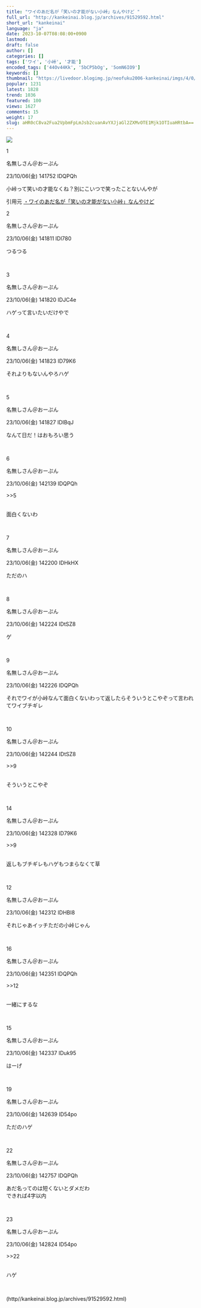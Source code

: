 ```yaml
---
title: "ワイのあだ名が「笑いの才能がない小峠」なんやけど "
full_url: "http://kankeinai.blog.jp/archives/91529592.html"
short_url: "kankeinai"
language: "ja"
date: 2023-10-07T08:08:00+0900
lastmod: 
draft: false
author: []
categories: []
tags: ['ワイ', '小峠', '才能']
encoded_tags: ['44Ov44Kk', '5bCP5bOg', '5omN6IO9']
keywords: []
thumbnail: "https://livedoor.blogimg.jp/neofuku2006-kankeinai/imgs/4/0/406291c4-s.jpg"
popular: 1231
latest: 1828
trend: 1036
featured: 100
views: 1627
comments: 15
weight: 17
slug: aHR0cC8va2Fua2VpbmFpLmJsb2cuanAvYXJjaGl2ZXMvOTE1Mjk1OTIuaHRtbA==
---
```


![](https://livedoor.blogimg.jp/neofuku2006-kankeinai/imgs/4/0/406291c4-s.jpg)

<div><p class='t_h'>1 <p>名無しさん＠おーぷん</p> <p> 23/10/06(金) 141752 IDQPQh</p></p><p class='t_b'> 小峠って笑いの才能なくね？別にこいつで笑ったことないんやが </p><p>引用元 <a href='http//2chspa.com/thread/livejupiter/1696569472' target='_blank'>・</a><a href='https//hayabusa.open2ch.net/test/read.cgi/livejupiter/1696569472/' target='_blank'>ワイのあだ名が「笑いの才能がない小峠」なんやけど</a></p><p class='t_h'>2 <p>名無しさん＠おーぷん</p> <p> 23/10/06(金) 141811 IDl780</p></p> <p class='t_b'> つるつる </p><br> <p class='t_h'>3 <p>名無しさん＠おーぷん</p> <p> 23/10/06(金) 141820 IDJC4e</p></p> <p class='t_b'> ハゲって言いたいだけやで </p><br> <p class='t_h'>4 <p>名無しさん＠おーぷん</p> <p> 23/10/06(金) 141823 ID79K6</p></p> <p class='t_b'> それよりもないんやろハゲ </p><br> <p class='t_h'>5 <p>名無しさん＠おーぷん</p> <p> 23/10/06(金) 141827 IDIBqJ</p></p> <p class='t_b'> なんて日だ！はおもろい思う </p><br> <p class='t_h t_i'>6 <p>名無しさん＠おーぷん</p> <p> 23/10/06(金) 142139 IDQPQh</p></p> <p class='t_b t_i'> <p class='anchor'>>>5</p><br>面白くないわ </p><br> <p class='t_h'>7 <p>名無しさん＠おーぷん</p> <p> 23/10/06(金) 142200 IDHkHX</p></p> <p class='t_b'> ただのハ </p><br> <p class='t_h'>8 <p>名無しさん＠おーぷん</p> <p> 23/10/06(金) 142224 IDtSZ8</p></p> <p class='t_b'> ゲ </p><br> <p class='t_h'>9 <p>名無しさん＠おーぷん</p> <p> 23/10/06(金) 142226 IDQPQh</p></p> <p class='t_b'> それでワイが小峠なんて面白くないわって返したらそういうとこやぞって言われてワイブチギレ </p><br> <p class='t_h t_i'>10 <p>名無しさん＠おーぷん</p> <p> 23/10/06(金) 142244 IDtSZ8</p></p> <p class='t_b t_i'> <p class='anchor'>>>9</p><br>そういうとこやぞ </p><br> <p class='t_h t_i'>14 <p>名無しさん＠おーぷん</p> <p> 23/10/06(金) 142328 ID79K6</p></p> <p class='t_b t_i'> <p class='anchor'>>>9</p><br>返しもブチギレもハゲもつまらなくて草 </p><br> <p class='t_h'>12 <p>名無しさん＠おーぷん</p> <p> 23/10/06(金) 142312 IDHBI8</p></p> <p class='t_b'> それじゃあイッチただの小峠じゃん </p><br> <p class='t_h t_i'>16 <p>名無しさん＠おーぷん</p> <p> 23/10/06(金) 142351 IDQPQh</p></p> <p class='t_b t_i'> <p class='anchor'>>>12</p><br>一緒にするな </p><br> <p class='t_h'>15 <p>名無しさん＠おーぷん</p> <p> 23/10/06(金) 142337 IDuk95</p></p> <p class='t_b'> はーげ </p><br> <p class='t_h'>19 <p>名無しさん＠おーぷん</p> <p> 23/10/06(金) 142639 ID54po</p></p> <p class='t_b'> ただのハゲ </p><br> <p class='t_h'>22 <p>名無しさん＠おーぷん</p> <p> 23/10/06(金) 142757 IDQPQh</p></p> <p class='t_b'> あだ名ってのは短くないとダメだわ<br>できれば4字以内 </p><br> <p class='t_h t_i'>23 <p>名無しさん＠おーぷん</p> <p> 23/10/06(金) 142824 ID54po</p></p> <p class='t_b t_i'> <p class='anchor'>>>22</p><br>ハゲ </p><br> <img border='0' width='1' height='1' src='https//www13.a8.net/0.gif?a8mat=2BJK9W+3WIBJM+249K+BWGDT' alt=''> </div>

(http//kankeinai.blog.jp/archives/91529592.html)
